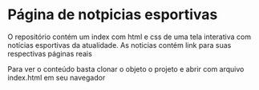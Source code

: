 # Página de notpicias esportivas

O repositório contém um index com html e css de uma tela interativa com notícias esportivas da atualidade.
As noticias contém link para suas respectivas páginas reais

Para ver o conteúdo basta clonar o objeto o projeto e abrir com arquivo index.html em seu navegador


